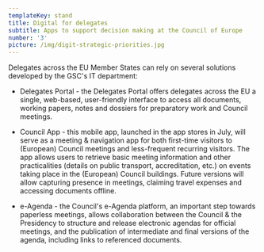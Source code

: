 ```yaml
---
templateKey: stand
title: Digital for delegates
subtitle: Apps to support decision making at the Council of Europe
number: '3'
picture: /img/digit-strategic-priorities.jpg
---
```

Delegates across the EU Member States can rely on several solutions developed by the GSC's IT department:

* Delegates Portal - the Delegates Portal offers delegates across the EU a single, web-based, user-friendly interface to access all documents, working papers, notes and dossiers for preparatory work and Council meetings.



* Council App - this mobile app, launched in the app stores in July, will serve as a meeting & navigation app for both first-time visitors to (European) Council meetings and less-frequent recurring visitors. The app allows users to retrieve basic meeting information and other practicalities (details on public transport, accreditation, etc.) on events taking place in the (European) Council buildings. Future versions will allow capturing presence in meetings, claiming travel expenses and accessing documents offline.



* e-Agenda - the Council's e-Agenda platform, an important step towards paperless meetings, allows collaboration between the Council & the Presidency to structure and release electronic agendas for official meetings, and the publication of intermediate and final versions of the agenda, including links to referenced documents.
